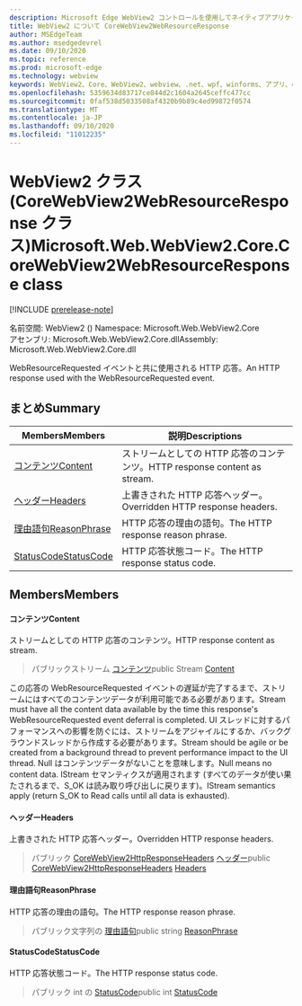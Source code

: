```yaml
---
description: Microsoft Edge WebView2 コントロールを使用してネイティブアプリケーションに web 技術 (HTML、CSS、JavaScript) を埋め込む
title: WebView2 について CoreWebView2WebResourceResponse
author: MSEdgeTeam
ms.author: msedgedevrel
ms.date: 09/10/2020
ms.topic: reference
ms.prod: microsoft-edge
ms.technology: webview
keywords: WebView2、Core、WebView2、webview、.net、wpf、winforms、アプリ、edge、CoreWebView2、CoreWebView2Controller、browser control、edge html、Microsoft の WebView2。 CoreWebView2WebResourceResponse。
ms.openlocfilehash: 5359634d83717ce844d2c1604a2645ceffc477cc
ms.sourcegitcommit: 0faf538d5033508af4320b9b89c4ed99872f0574
ms.translationtype: MT
ms.contentlocale: ja-JP
ms.lasthandoff: 09/10/2020
ms.locfileid: "11012235"
---
```

# <span data-ttu-id="8bce1-104">WebView2 クラス (CoreWebView2WebResourceResponse クラス)</span><span class="sxs-lookup"><span data-stu-id="8bce1-104">Microsoft.Web.WebView2.Core.CoreWebView2WebResourceResponse class</span></span> 

[!INCLUDE [prerelease-note](../../includes/prerelease-note.md)]

<span data-ttu-id="8bce1-105">名前空間: WebView2 () </span><span class="sxs-lookup"><span data-stu-id="8bce1-105">Namespace: Microsoft.Web.WebView2.Core</span></span>\
<span data-ttu-id="8bce1-106">アセンブリ: Microsoft.Web.WebView2.Core.dll</span><span class="sxs-lookup"><span data-stu-id="8bce1-106">Assembly: Microsoft.Web.WebView2.Core.dll</span></span>

<span data-ttu-id="8bce1-107">WebResourceRequested イベントと共に使用される HTTP 応答。</span><span class="sxs-lookup"><span data-stu-id="8bce1-107">An HTTP response used with the WebResourceRequested event.</span></span>

## <span data-ttu-id="8bce1-108">まとめ</span><span class="sxs-lookup"><span data-stu-id="8bce1-108">Summary</span></span>

 <span data-ttu-id="8bce1-109">Members</span><span class="sxs-lookup"><span data-stu-id="8bce1-109">Members</span></span>                        | <span data-ttu-id="8bce1-110">説明</span><span class="sxs-lookup"><span data-stu-id="8bce1-110">Descriptions</span></span>
--------------------------------|---------------------------------------------
[<span data-ttu-id="8bce1-111">コンテンツ</span><span class="sxs-lookup"><span data-stu-id="8bce1-111">Content</span></span>](#content) | <span data-ttu-id="8bce1-112">ストリームとしての HTTP 応答のコンテンツ。</span><span class="sxs-lookup"><span data-stu-id="8bce1-112">HTTP response content as stream.</span></span>
[<span data-ttu-id="8bce1-113">ヘッダー</span><span class="sxs-lookup"><span data-stu-id="8bce1-113">Headers</span></span>](#headers) | <span data-ttu-id="8bce1-114">上書きされた HTTP 応答ヘッダー。</span><span class="sxs-lookup"><span data-stu-id="8bce1-114">Overridden HTTP response headers.</span></span>
[<span data-ttu-id="8bce1-115">理由語句</span><span class="sxs-lookup"><span data-stu-id="8bce1-115">ReasonPhrase</span></span>](#reasonphrase) | <span data-ttu-id="8bce1-116">HTTP 応答の理由の語句。</span><span class="sxs-lookup"><span data-stu-id="8bce1-116">The HTTP response reason phrase.</span></span>
[<span data-ttu-id="8bce1-117">StatusCode</span><span class="sxs-lookup"><span data-stu-id="8bce1-117">StatusCode</span></span>](#statuscode) | <span data-ttu-id="8bce1-118">HTTP 応答状態コード。</span><span class="sxs-lookup"><span data-stu-id="8bce1-118">The HTTP response status code.</span></span>

## <span data-ttu-id="8bce1-119">Members</span><span class="sxs-lookup"><span data-stu-id="8bce1-119">Members</span></span>

#### <span data-ttu-id="8bce1-120">コンテンツ</span><span class="sxs-lookup"><span data-stu-id="8bce1-120">Content</span></span> 

<span data-ttu-id="8bce1-121">ストリームとしての HTTP 応答のコンテンツ。</span><span class="sxs-lookup"><span data-stu-id="8bce1-121">HTTP response content as stream.</span></span>

> <span data-ttu-id="8bce1-122">パブリックストリーム [コンテンツ](#content)</span><span class="sxs-lookup"><span data-stu-id="8bce1-122">public Stream [Content](#content)</span></span>

<span data-ttu-id="8bce1-123">この応答の WebResourceRequested イベントの遅延が完了するまで、ストリームにはすべてのコンテンツデータが利用可能である必要があります。</span><span class="sxs-lookup"><span data-stu-id="8bce1-123">Stream must have all the content data available by the time this response's WebResourceRequested event deferral is completed.</span></span> <span data-ttu-id="8bce1-124">UI スレッドに対するパフォーマンスへの影響を防ぐには、ストリームをアジャイルにするか、バックグラウンドスレッドから作成する必要があります。</span><span class="sxs-lookup"><span data-stu-id="8bce1-124">Stream should be agile or be created from a background thread to prevent performance impact to the UI thread.</span></span> <span data-ttu-id="8bce1-125">Null はコンテンツデータがないことを意味します。</span><span class="sxs-lookup"><span data-stu-id="8bce1-125">Null means no content data.</span></span> <span data-ttu-id="8bce1-126">IStream セマンティクスが適用されます (すべてのデータが使い果たされるまで、S_OK は読み取り呼び出しに戻ります)。</span><span class="sxs-lookup"><span data-stu-id="8bce1-126">IStream semantics apply (return S_OK to Read calls until all data is exhausted).</span></span>

#### <span data-ttu-id="8bce1-127">ヘッダー</span><span class="sxs-lookup"><span data-stu-id="8bce1-127">Headers</span></span> 

<span data-ttu-id="8bce1-128">上書きされた HTTP 応答ヘッダー。</span><span class="sxs-lookup"><span data-stu-id="8bce1-128">Overridden HTTP response headers.</span></span>

> <span data-ttu-id="8bce1-129">パブリック [CoreWebView2HttpResponseHeaders](microsoft-web-webview2-core-corewebview2httpresponseheaders.md) [ヘッダー](#headers)</span><span class="sxs-lookup"><span data-stu-id="8bce1-129">public [CoreWebView2HttpResponseHeaders](microsoft-web-webview2-core-corewebview2httpresponseheaders.md) [Headers](#headers)</span></span>

#### <span data-ttu-id="8bce1-130">理由語句</span><span class="sxs-lookup"><span data-stu-id="8bce1-130">ReasonPhrase</span></span> 

<span data-ttu-id="8bce1-131">HTTP 応答の理由の語句。</span><span class="sxs-lookup"><span data-stu-id="8bce1-131">The HTTP response reason phrase.</span></span>

> <span data-ttu-id="8bce1-132">パブリック文字列の [理由語句](#reasonphrase)</span><span class="sxs-lookup"><span data-stu-id="8bce1-132">public string [ReasonPhrase](#reasonphrase)</span></span>

#### <span data-ttu-id="8bce1-133">StatusCode</span><span class="sxs-lookup"><span data-stu-id="8bce1-133">StatusCode</span></span> 

<span data-ttu-id="8bce1-134">HTTP 応答状態コード。</span><span class="sxs-lookup"><span data-stu-id="8bce1-134">The HTTP response status code.</span></span>

> <span data-ttu-id="8bce1-135">パブリック int の [StatusCode](#statuscode)</span><span class="sxs-lookup"><span data-stu-id="8bce1-135">public int [StatusCode](#statuscode)</span></span>

